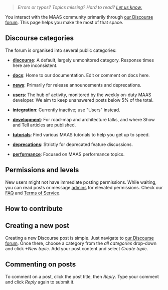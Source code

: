 > *Errors or typos? Topics missing? Hard to read? <a href="https://docs.google.com/forms/d/e/1FAIpQLScIt3ffetkaKW3gDv6FDk7CfUTNYP_HGmqQotSTtj2htKkVBw/viewform?usp=pp_url&entry.1739714854=https://maas.io/docs/engaging-on-the-discourse-forum" target = "_blank">Let us know.</a>*

You interact with the MAAS community primarily through [our Discourse forum](https://discourse.maas.io/). This page helps you make the most of that space.

## Discourse categories

The forum is organised into several public categories:

- **[discourse](https://discourse.maas.io/c/discourse/3)**: A default, largely unmonitored category. Response times here are inconsistent.
  
- **[docs](https://discourse.maas.io/c/docs/5)**: Home to our documentation. Edit or comment on docs here.

- **[news](https://discourse.maas.io/c/news/7)**: Primarily for release announcements and deprecations.

- **[users](https://discourse.maas.io/c/users/8)**: The hub of activity, monitored by the weekly on-duty MAAS developer. We aim to keep unanswered posts below 5% of the total.

- **[integration](https://discourse.maas.io/c/integration/11)**: Currently inactive; use "Users" instead.

- **[development](https://discourse.maas.io/c/devel/13)**: For road-map and architecture talks, and where Show and Tell articles are published.

- **[tutorials](https://discourse.maas.io/c/tutorials/16)**: Find various MAAS tutorials to help you get up to speed.

- **[deprecations](https://discourse.maas.io/c/deprecations/17)**: Strictly for deprecated feature discussions.

- **[performance](https://discourse.maas.io/c/maas-performance/26)**: Focused on MAAS performance topics.

## Permissions and levels

New users might not have immediate posting permissions. While waiting, you can read posts or message [admins](https://discourse.maas.io/about) for elevated permissions. Check our [FAQ](https://discourse.maas.io/faq) and [Terms of Service](https://ubuntu.com/legal).

## How to contribute

## Creating a new post

Creating a new Discourse post is simple. Just navigate to [our Discourse forum](https://discourse.maas.io/). Once there, choose a category from the *all categories* drop-down and click *+New topic*. Add your post content and select *Create topic*.

## Commenting on posts

To comment on a post, click the post title, then *Reply*. Type your comment and click *Reply* again to submit it.